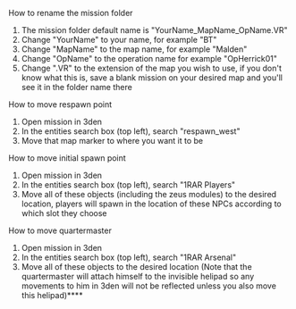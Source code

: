 How to rename the mission folder
1. The mission folder default name is "YourName_MapName_OpName.VR"
2. Change "YourName" to your name, for example "BT"
3. Change "MapName" to the map name, for example "Malden"
4. Change "OpName" to the operation name for example "OpHerrick01"
5. Change ".VR" to the extension of the map you wish to use, if you don't know what this is, save a blank mission on your desired map and you'll see it in the folder name there

How to move respawn point
1. Open mission in 3den
2. In the entities search box (top left), search "respawn_west"
3. Move that map marker to where you want it to be

How to move initial spawn point
1. Open mission in 3den
2. In the entities search box (top left), search "1RAR Players"
3. Move all of these objects (including the zeus modules) to the desired location, players will spawn in the location of these NPCs according to which slot they choose

How to move quartermaster
1. Open mission in 3den
2. In the entities search box (top left), search "1RAR Arsenal"
3. Move all of these objects to the desired location (Note that the quartermaster will attach himself to the invisible helipad so any movements to him in 3den will not be reflected unless you also move this helipad)****
